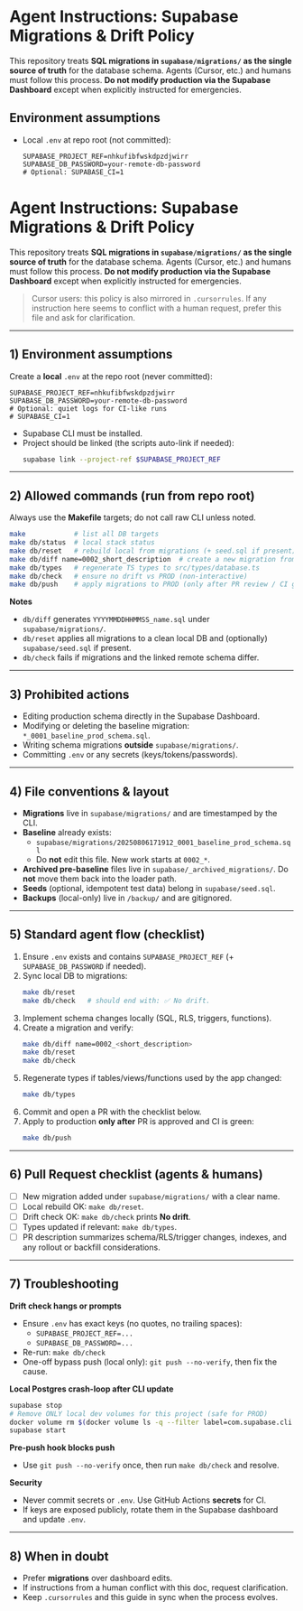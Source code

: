 # Agent Instructions: Supabase Migrations & Drift Policy

This repository treats **SQL migrations in `supabase/migrations/` as the single source of truth** for the database schema. Agents (Cursor, etc.) and humans must follow this process. **Do not modify production via the Supabase Dashboard** except when explicitly instructed for emergencies.

## Environment assumptions
- Local `.env` at repo root (not committed):
  ```env
  SUPABASE_PROJECT_REF=nhkufibfwskdpzdjwirr
  SUPABASE_DB_PASSWORD=your-remote-db-password
  # Optional: SUPABASE_CI=1
# Agent Instructions: Supabase Migrations & Drift Policy

This repository treats **SQL migrations in `supabase/migrations/` as the single source of truth** for the database schema. Agents (Cursor, etc.) and humans must follow this process. **Do not modify production via the Supabase Dashboard** except when explicitly instructed for emergencies.

> Cursor users: this policy is also mirrored in `.cursorrules`. If any instruction here seems to conflict with a human request, prefer this file and ask for clarification.

---

## 1) Environment assumptions

Create a **local** `.env` at the repo root (never committed):
```env
SUPABASE_PROJECT_REF=nhkufibfwskdpzdjwirr
SUPABASE_DB_PASSWORD=your-remote-db-password
# Optional: quiet logs for CI-like runs
# SUPABASE_CI=1
```

- Supabase CLI must be installed.
- Project should be linked (the scripts auto-link if needed):
  ```bash
  supabase link --project-ref $SUPABASE_PROJECT_REF
  ```

---

## 2) Allowed commands (run from repo root)

Always use the **Makefile** targets; do not call raw CLI unless noted.

```bash
make            # list all DB targets
make db/status  # local stack status
make db/reset   # rebuild local from migrations (+ seed.sql if present)
make db/diff name=0002_short_description  # create a new migration from local changes vs PROD
make db/types   # regenerate TS types to src/types/database.ts
make db/check   # ensure no drift vs PROD (non-interactive)
make db/push    # apply migrations to PROD (only after PR review / CI green)
```

**Notes**
- `db/diff` generates `YYYYMMDDHHMMSS_name.sql` under `supabase/migrations/`.
- `db/reset` applies all migrations to a clean local DB and (optionally) `supabase/seed.sql` if present.
- `db/check` fails if migrations and the linked remote schema differ.

---

## 3) Prohibited actions

- Editing production schema directly in the Supabase Dashboard.
- Modifying or deleting the baseline migration: `*_0001_baseline_prod_schema.sql`.
- Writing schema migrations **outside** `supabase/migrations/`.
- Committing `.env` or any secrets (keys/tokens/passwords).

---

## 4) File conventions & layout

- **Migrations** live in `supabase/migrations/` and are timestamped by the CLI.
- **Baseline** already exists:
  - `supabase/migrations/20250806171912_0001_baseline_prod_schema.sql`
  - Do **not** edit this file. New work starts at `0002_*`.
- **Archived pre-baseline** files live in `supabase/_archived_migrations/`. Do **not** move them back into the loader path.
- **Seeds** (optional, idempotent test data) belong in `supabase/seed.sql`.
- **Backups** (local-only) live in `/backup/` and are gitignored.

---

## 5) Standard agent flow (checklist)

1. Ensure `.env` exists and contains `SUPABASE_PROJECT_REF` (+ `SUPABASE_DB_PASSWORD` if needed).
2. Sync local DB to migrations:
   ```bash
   make db/reset
   make db/check   # should end with: ✅ No drift.
   ```
3. Implement schema changes locally (SQL, RLS, triggers, functions).
4. Create a migration and verify:
   ```bash
   make db/diff name=0002_<short_description>
   make db/reset
   make db/check
   ```
5. Regenerate types if tables/views/functions used by the app changed:
   ```bash
   make db/types
   ```
6. Commit and open a PR with the checklist below.
7. Apply to production **only after** PR is approved and CI is green:
   ```bash
   make db/push
   ```

---

## 6) Pull Request checklist (agents & humans)

- [ ] New migration added under `supabase/migrations/` with a clear name.
- [ ] Local rebuild OK: `make db/reset`.
- [ ] Drift check OK: `make db/check` prints **No drift**.
- [ ] Types updated if relevant: `make db/types`.
- [ ] PR description summarizes schema/RLS/trigger changes, indexes, and any rollout or backfill considerations.

---

## 7) Troubleshooting

**Drift check hangs or prompts**
- Ensure `.env` has exact keys (no quotes, no trailing spaces):
  - `SUPABASE_PROJECT_REF=...`
  - `SUPABASE_DB_PASSWORD=...`
- Re-run: `make db/check`
- One-off bypass push (local only): `git push --no-verify`, then fix the cause.

**Local Postgres crash-loop after CLI update**
```bash
supabase stop
# Remove ONLY local dev volumes for this project (safe for PROD)
docker volume rm $(docker volume ls -q --filter label=com.supabase.cli.project=nhkufibfwskdpzdjwirr)
supabase start
```

**Pre‑push hook blocks push**
- Use `git push --no-verify` once, then run `make db/check` and resolve.

**Security**
- Never commit secrets or `.env`. Use GitHub Actions **secrets** for CI.
- If keys are exposed publicly, rotate them in the Supabase dashboard and update `.env`.

---

## 8) When in doubt

- Prefer **migrations** over dashboard edits.
- If instructions from a human conflict with this doc, request clarification.
- Keep `.cursorrules` and this guide in sync when the process evolves.